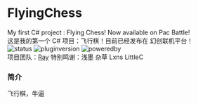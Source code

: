 FlyingChess
======
My first C# project : Flying Chess! Now available on Pac Battle!
<br>
这是我的第一个 C# 项目：飞行棋！目前已经发布在 幻创联机平台！
<br>
![status](https://s.r-ay.cn/svg.php?color=32CD32&title=最新构建&content=成功)
![pluginversion](https://s.r-ay.cn/svg.php?color=1E90FF&title=修订版本&content=180726d)
![poweredby](https://s.r-ay.cn/svg.php?color=FF69B4&title=提供支持&content=幻创Indev)
<br>
项目团队：[Ray](https://www.r-ay.cn/)
特别鸣谢：浅墨 杂草 Lxns LittleC
### 简介
飞行棋，牛逼
